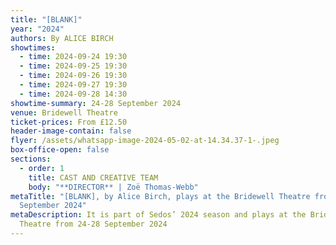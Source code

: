 ```yaml
---
title: "[BLANK]"
year: "2024"
authors: By ALICE BIRCH
showtimes:
  - time: 2024-09-24 19:30
  - time: 2024-09-25 19:30
  - time: 2024-09-26 19:30
  - time: 2024-09-27 19:30
  - time: 2024-09-28 14:30
showtime-summary: 24-28 September 2024
venue: Bridewell Theatre
ticket-prices: From £12.50
header-image-contain: false
flyer: /assets/whatsapp-image-2024-05-02-at-14.34.37-1-.jpeg
box-office-open: false
sections:
  - order: 1
    title: CAST AND CREATIVE TEAM
    body: "**D﻿IRECTOR** | Zoë Thomas-Webb"
metaTitle: "[BLANK], by Alice Birch, plays at the Bridewell Theatre from 24-28
  September 2024"
metaDescription: It is part of Sedos’ 2024 season and plays at the Bridewell
  Theatre from 24-28 September 2024
---
```

